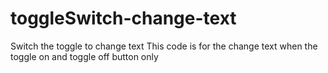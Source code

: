 # toggleSwitch-change-text
Switch the toggle to change text
This code is for the change text when the toggle on and toggle off button only
